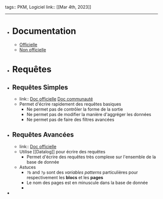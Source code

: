 tags:: PKM, Logiciel
link:: 
[[Mar 4th, 2023]]
***

- # Documentation
	- [Officielle](https://docs.logseq.com/#/page/contents)
	- [Non officielle](https://unofficial-logseq-docs.gitbook.io/unofficial-logseq-docs/)
- # Requêtes
- ## Requêtes Simples
	- link:: [Doc officielle](https://docs.logseq.com/#/page/queries) [Doc communauté](https://hub.logseq.com/features/av5LyiLi5xS7EFQXy4h4K8/how-to-use-queries-and-indentation-in-logseq/c3hkRvkQWqE55Ccv91NGT4)
	- Permet d'écrire rapidement des requêtes basiques
		- Ne permet pas de contrôler la forme de la sortie
		- Ne permet pas de modifier la manière d'aggréger les données
		- Ne permet pas de faire des filtres avancées
- ## Requêtes Avancées
	- link:: [Doc officielle](https://docs.logseq.com/#/page/advanced%20queries)
	- Utilise [[Datalog]] pour écrire des requêtes
		- Permet d'écrire des requêtes très complexe sur l'ensemble de la base de donnée
	- Astuces
		- `?b` and `?p` sont des *variables patterns* particulières pour respectivement les **blocs** et les **pages**
		- Le nom des pages est en minuscule dans la base de donnée
		-
-